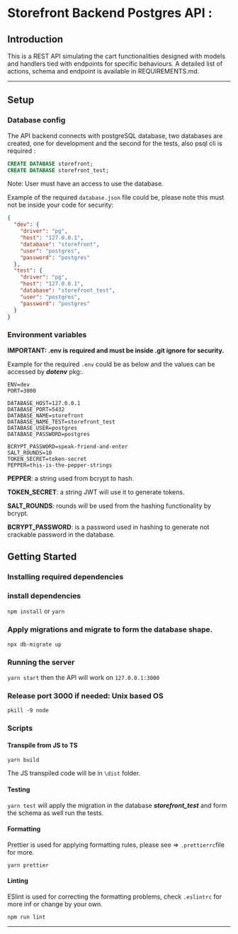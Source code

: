 # Storefront Backend Postgres API :

## Introduction ##

This is a REST API simulating the cart functionalities designed with models and handlers tied with endpoints for specific behaviours. A detailed list of actions, schema and endpoint is available in REQUIREMENTS.md.

---
## Setup ##

### Database config ###

The API backend connects with postgreSQL database, two databases are created, one for development and the second for the tests, also psql cli is required :

```SQL
CREATE DATABASE storefront;
CREATE DATABASE storefront_test;
````
Note: User must have an access to use the database.

Example of the required `database.json` file could be, please note this must not be inside your code for security:

```json
{
  "dev": {
    "driver": "pg",
    "host": "127.0.0.1",
    "database": "storefront",
    "user": "postgres",
    "password": "postgres"
  },
  "test": {
    "driver": "pg",
    "host": "127.0.0.1",
    "database": "storefront_test",
    "user": "postgres",
    "password": "postgres"
  }
}
```

### Environment variables ###

**IMPORTANT: .env is required  and must be inside .git ignore for security.**

Example for the required `.env` could be as below and the values can be accessed by **_dotenv_** pkg:.
```dotenv
ENV=dev
PORT=3000

DATABASE_HOST=127.0.0.1  
DATABASE_PORT=5432
DATABASE_NAME=storefront
DATABASE_NAME_TEST=storefront_test
DATABASE_USER=postgres
DATABASE_PASSWORD=postgres

BCRYPT_PASSWORD=speak-friend-and-enter
SALT_ROUNDS=10
TOKEN_SECRET=token-secret
PEPPER=this-is-the-pepper-strings
```
**PEPPER**: a string used from bcrypt to hash.

**TOKEN_SECRET**: a string JWT will use it to generate tokens.

**SALT_ROUNDS**: rounds will be used from the hashing functionality by bcrypt.

**BCRYPT_PASSWORD**: is a password used in hashing to generate not crackable password in the database.

## Getting Started ##

### Installing required dependencies ###

### install dependencies ###
`npm install` or `yarn` 

### Apply migrations and migrate to form the database shape. ###
`npx db-migrate up`  

### Running the server ###

`yarn start` then the API will work on `127.0.0.1:3000` 

### Release port 3000 if needed: Unix based OS ###
`pkill -9 node`
### Scripts ###

#### Transpile from JS to TS ####

`yarn build`

The JS transpiled code will be in  `\dist` folder.

#### Testing ####

`yarn test` will apply the migration in the database **_storefront_test_** and form the schema as well run the tests.

#### Formatting ####

Prettier is used for applying formatting rules, please see =>  `.prettierrc`file for more.

`yarn prettier`

#### Linting ####

ESlint is used for correcting the formatting problems, check `.eslintrc` for more inf or change by your own.


`npm run lint`

---
